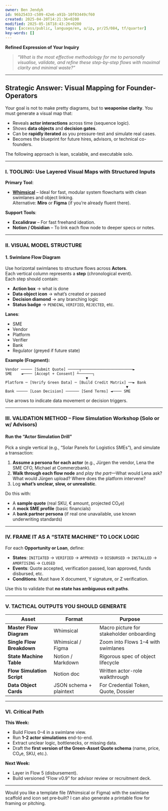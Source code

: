```yaml
---
owner: Ben Jendyk
id: 96b25433-c509-42e6-a91b-10f03449cf60
created: 2025-04-20T14:21:36+0200
modified: 2025-05-16T18:43:26+0200
tags: [access/public, language/en, a/ip, pr/25/084, tf/quarter]
key-words: []
---
```


**Refined Expression of Your Inquiry**  
> *“What is the most effective methodology for me to personally visualise, validate, and refine these step-by-step flows with maximal clarity and minimal waste?”*

---

## Strategic Answer: Visual Mapping for Founder-Operators

Your goal is not to make pretty diagrams, but to **weaponise clarity**. You must generate a visual map that:

- Reveals **actor interactions** across time (sequence logic).  
- Shows **data objects** and **decision gates**.  
- Can be **rapidly iterated** as you pressure-test and simulate real cases.  
- Becomes the blueprint for future hires, advisors, or technical co-founders.  

The following approach is lean, scalable, and executable solo.

---

### **I. TOOLING: Use Layered Visual Maps with Structured Inputs**

**Primary Tool**:  
- **[Whimsical](https://whimsical.com/)** – Ideal for fast, modular system flowcharts with clean swimlanes and object linking.  
  Alternative: **Miro** or **Figma** (if you’re already fluent there).

**Support Tools**:  
- **Excalidraw** – For fast freehand ideation.  
- **Notion / Obsidian** – To link each flow node to deeper specs or notes.

---

### **II. VISUAL MODEL STRUCTURE**

#### 1. **Swimlane Flow Diagram**

Use horizontal swimlanes to structure flows across **Actors**.  
Each vertical column represents a **step** (chronological event).  
Each step should contain:

- **Action box** → what is done  
- **Data object icon** → what’s created or passed  
- **Decision diamond** → any branching logic  
- **Status badge** → `PENDING`, `VERIFIED`, `REJECTED`, etc.

**Lanes**:
- SME  
- Vendor  
- Platform  
- Verifier  
- Bank  
- Regulator (greyed if future state)

**Example (Fragment):**

```
Vendor ───── [Submit Quote] ─────┬───────────────────────►
SME    ◄──── [Accept + Consent] ┴──────┐
                                    ▼
Platform ─ [Verify Green Data] ─ [Build Credit Matrix] ──► Bank
                                                      ▼
Bank ───── [Loan Decision] ────── [Send Terms] ◄──── SME
```

Use arrows to indicate data movement or decision triggers.

---

### **III. VALIDATION METHOD – Flow Simulation Workshop (Solo or w/ Advisors)**

#### **Run the “Actor Simulation Drill”**

Pick a single vertical (e.g., “Solar Panels for Logistics SMEs”), and simulate a transaction:

1. **Assume a persona for each actor** (e.g., Jürgen the vendor, Lena the SME CFO, Michael at Commerzbank).
2. **Walk through each flow node** and *play the part*—What would Lena ask? What would Jürgen upload? Where does the platform intervene?
3. Log **what’s unclear, slow, or unrealistic**.

Do this with:

- A **sample quote** (real SKU, € amount, projected CO₂e)
- A **mock SME profile** (basic financials)
- A **bank partner persona** (if real one unavailable, use known underwriting standards)

---

### **IV. FRAME IT AS A “STATE MACHINE” TO LOCK LOGIC**

For each **Opportunity or Loan**, define:

- **States**: `INITIATED` → `VERIFIED` → `APPROVED` → `DISBURSED` → `INSTALLED` → `AMORTISING` → `CLOSED`  
- **Events**: Quote accepted, verification passed, loan approved, funds disbursed, etc.  
- **Conditions**: Must have X document, Y signature, or Z verification.

Use this to validate that **no state has ambiguous exit paths**.

---

### **V. TACTICAL OUTPUTS YOU SHOULD GENERATE**

| Asset | Format | Purpose |
|-------|--------|---------|
| **Master Flow Diagram** | Whimsical | Macro picture for stakeholder onboarding |
| **Single Flow Breakdown** | Whimsical / Figma | Zoom into Flows 1–4 with swimlanes |
| **State Machine Table** | Notion / Markdown | Rigorous spec of object lifecycle |
| **Flow Simulation Script** | Notion doc | Written actor-role walkthrough |
| **Data Object Cards** | JSON schema + plaintext | For Credential Token, Quote, Dossier |

---

### **VI. Critical Path**

**This Week:**
- Build Flows 0–4 in a swimlane view.
- Run **1–2 actor simulations** end-to-end.
- Extract unclear logic, bottlenecks, or missing data.
- Draft the **first version of the Green‑Asset Quote schema** (name, price, CO₂e, SKU, etc.).

**Next Week:**
- Layer in Flow 5 (disbursement).
- Build versioned “Flow v0.9” for advisor review or recruitment deck.

---

Would you like a template file (Whimsical or Figma) with the swimlane scaffold and icon set pre‑built? I can also generate a printable flow for framing or pitching.